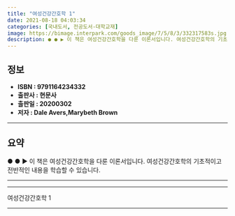 ```yaml
---
title: "여성건강간호학 1"
date: 2021-08-18 04:03:34
categories: [국내도서, 전공도서-대학교재]
image: https://bimage.interpark.com/goods_image/7/5/8/3/332317583s.jpg
description: ● ● ▶ 이 책은 여성건강간호학을 다룬 이론서입니다. 여성건강간호학의 기초적이고 전반적인 내용을 학습할 수 있습니다.
---
```


## **정보**

- **ISBN : 9791164234332**
- **출판사 : 현문사**
- **출판일 : 20200302**
- **저자 : Dale Avers,Marybeth Brown**

------



## **요약**

●  ●  ▶ 이 책은 여성건강간호학을 다룬 이론서입니다. 여성건강간호학의 기초적이고 전반적인 내용을 학습할 수 있습니다.

------



------


여성건강간호학 1 

------


